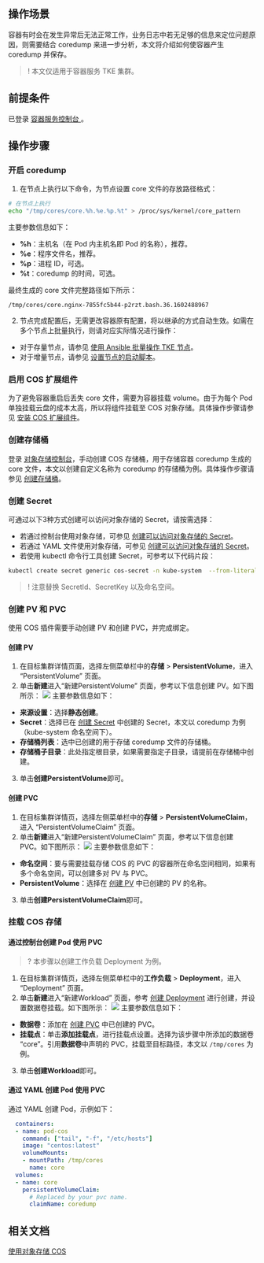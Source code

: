 ## 操作场景
容器有时会在发生异常后无法正常工作，业务日志中若无足够的信息来定位问题原因，则需要结合 coredump 来进一步分析，本文将介绍如何使容器产生 coredump 并保存。  

>! 本文仅适用于容器服务 TKE 集群。  

## 前提条件 
已登录 [容器服务控制台 ](https://console.cloud.tencent.com/tke2)。  

## 操作步骤
### 开启 coredump
1. 在节点上执行以下命令，为节点设置 core 文件的存放路径格式：
``` bash
# 在节点上执行
echo "/tmp/cores/core.%h.%e.%p.%t" > /proc/sys/kernel/core_pattern
``` 
 主要参数信息如下：
 - **%h**：主机名（在 Pod 内主机名即 Pod 的名称），推荐。  
 - **%e**：程序文件名，推荐。  
 - **%p**：进程 ID，可选。  
 - **%t**：coredump 的时间，可选。  

 最终生成的 core 文件完整路径如下所示：
```
/tmp/cores/core.nginx-7855fc5b44-p2rzt.bash.36.1602488967
```
2. 节点完成配置后，无需更改容器原有配置，将以继承的方式自动生效。如需在多个节点上批量执行，则请对应实际情况进行操作：
 - 对于存量节点，请参见 [使用 Ansible 批量操作 TKE 节点](https://cloud.tencent.com/document/product/457/48973)。  
 - 对于增量节点，请参见 [设置节点的启动脚本](https://cloud.tencent.com/document/product/457/32206)。  

### 启用 COS 扩展组件
为了避免容器重启后丢失 core 文件，需要为容器挂载 volume。由于为每个 Pod 单独挂载云盘的成本太高，所以将组件挂载至 COS 对象存储。具体操作步骤请参见 [安装 COS 扩展组件](https://cloud.tencent.com/document/product/457/40934#.E5.AE.89.E8.A3.85-cos-.E6.89.A9.E5.B1.95.E7.BB.84.E4.BB.B6)。  

### 创建存储桶

登录 [对象存储控制台](https://console.cloud.tencent.com/cos5/bucket)，手动创建 COS 存储桶，用于存储容器 coredump 生成的 core 文件，本文以创建自定义名称为 coredump 的存储桶为例。具体操作步骤请参见 [创建存储桶](https://cloud.tencent.com/document/product/457/44232#.E5.88.9B.E5.BB.BA.E5.AD.98.E5.82.A8.E6.A1.B6.3Ca-id.3D.22creatbucket.22.3E.3C.2Fa.3E)。  

### 创建 Secret[](id:secret)
可通过以下3种方式创建可以访问对象存储的 Secret，请按需选择：
- 若通过控制台使用对象存储，可参见 [创建可以访问对象存储的 Secret](https://cloud.tencent.com/document/product/457/44232#.E9.80.9A.E8.BF.87.E6.8E.A7.E5.88.B6.E5.8F.B0.E4.BD.BF.E7.94.A8.E5.AF.B9.E8.B1.A1.E5.AD.98.E5.82.A8)。  
- 若通过 YAML 文件使用对象存储，可参见 [创建可以访问对象存储的 Secret](https://cloud.tencent.com/document/product/457/44232#.E9.80.9A.E8.BF.87-yaml-.E6.96.87.E4.BB.B6.E4.BD.BF.E7.94.A8.E5.AF.B9.E8.B1.A1.E5.AD.98.E5.82.A8)。  
- 若使用 kubectl 命令行工具创建 Secret，可参考以下代码片段：
``` bash
kubectl create secret generic cos-secret -n kube-system  --from-literal=SecretId=AKI*****************lV --from-literal=SecretKey=paQ9***************sZF
```
>! 注意替换 SecretId、SecretKey 以及命名空间。  

### 创建 PV 和 PVC

使用 COS 插件需要手动创建 PV 和创建 PVC，并完成绑定。  
#### 创建 PV[](id:pv)
1. 在目标集群详情页面，选择左侧菜单栏中的**存储** > **PersistentVolume**，进入 “PersistentVolume” 页面。  
2. 单击**新建**进入“新建PersistentVolume” 页面，参考以下信息创建 PV。如下图所示：
![](https://main.qcloudimg.com/raw/d2301b77ad197f86f9131656d5e5339b.png)
主要参数信息如下：
 - **来源设置**：选择**静态创建**。  
 - **Secret**：选择已在 [创建 Secret](#secret) 中创建的 Secret，本文以 coredump 为例（kube-system 命名空间下）。  
 - **存储桶列表**：选中已创建的用于存储 coredump 文件的存储桶。  
 - **存储桶子目录**：此处指定根目录，如果需要指定子目录，请提前在存储桶中创建。  
3. 单击**创建PersistentVolume**即可。  


#### 创建 PVC[](id:pvc)
1. 在目标集群详情页，选择左侧菜单栏中的**存储** > **PersistentVolumeClaim**，进入 “PersistentVolumeClaim” 页面。  
2. 单击**新建**进入“新建PersistentVolumeClaim” 页面，参考以下信息创建 PVC。如下图所示：
![](https://main.qcloudimg.com/raw/b8e1a09f37a34264a8b251c0362d43a8.png)
主要参数信息如下：
 - **命名空间**：要与需要挂载存储 COS 的 PVC 的容器所在命名空间相同，如果有多个命名空间，可以创建多对 PV 与 PVC。  
 - **PersistentVolume**：选择在 [创建 PV](#pv) 中已创建的 PV 的名称。  
3. 单击**创建PersistentVolumeClaim**即可。  


### 挂载 COS 存储

#### 通过控制台创建 Pod 使用 PVC
>? 本步骤以创建工作负载 Deployment 为例。  
>
1. 在目标集群详情页，选择左侧菜单栏中的**工作负载** > **Deployment**，进入 “Deployment” 页面。  
2. 单击**新建**进入“新建Workload” 页面，参考 [创建 Deployment](https://cloud.tencent.com/document/product/457/31705#.E5.88.9B.E5.BB.BA-deployment) 进行创建，并设置数据卷挂载。如下图所示：
![](https://main.qcloudimg.com/raw/f63720106568c9eff4a263e4572ae9d9.png)
主要参数信息如下：
 - **数据卷**：添加在 [创建 PVC](#pvc) 中已创建的 PVC。  
 - **挂载点**：单击**添加挂载点**，进行挂载点设置。选择为该步骤中所添加的数据卷 “core”。引用**数据卷**中声明的 PVC，挂载至目标路径，本文以 `/tmp/cores` 为例。  
3. 单击**创建Workload**即可。  


#### 通过 YAML 创建 Pod 使用 PVC
通过 YAML 创建 Pod，示例如下：
``` yaml
  containers:
  - name: pod-cos
    command: ["tail", "-f", "/etc/hosts"]
    image: "centos:latest"
    volumeMounts:
    - mountPath: /tmp/cores
      name: core
  volumes:
  - name: core
    persistentVolumeClaim:
      # Replaced by your pvc name.
      claimName: coredump
```

## 相关文档

[使用对象存储 COS](https://cloud.tencent.com/document/product/457/44232)
